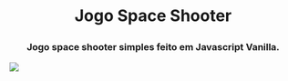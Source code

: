 # <p align='center'>Jogo Space Shooter</p>

### <p align='center'>Jogo space shooter simples feito em Javascript Vanilla.</p>

<img src='https://user-images.githubusercontent.com/78851164/161882574-d6b5d170-191e-4273-a8cd-d583cc6ae727.png' />
